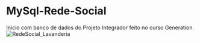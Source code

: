 # MySql-Rede-Social
Inicio com banco de dados do Projeto Integrador feito no curso Generation.
![RedeSocial_Lavanderia](https://user-images.githubusercontent.com/119905167/214130028-18912b9d-1161-4e6d-9061-5a384005aa4a.png)


